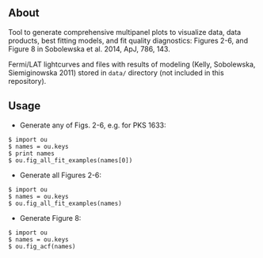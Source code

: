 ## About

Tool to generate comprehensive multipanel plots to visualize data, data products, best fitting models, and fit quality diagnostics: Figures 2-6, and Figure 8 in Sobolewska et al. 2014, ApJ, 786, 143.

Fermi/LAT lightcurves and files with results of modeling (Kelly, Sobolewska, Siemiginowska 2011) stored in ```data/``` directory (not included in this repository).

## Usage

* Generate any of Figs. 2-6, e.g. for PKS 1633:

```
$ import ou
$ names = ou.keys
$ print names
$ ou.fig_all_fit_examples(names[0])
```

* Generate all Figures 2-6:

```
$ import ou
$ names = ou.keys
$ ou.fig_all_fit_examples(names)
```

* Generate Figure 8:

```
$ import ou
$ names = ou.keys
$ ou.fig_acf(names)
```
